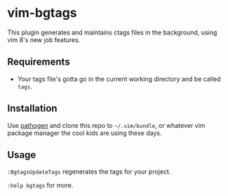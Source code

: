 # vim-bgtags

This plugin generates and maintains ctags files in the background, using vim 8's new job features.

## Requirements

* Your tags file's gotta go in the current working directory and be called `tags`.

## Installation

Use [pathogen](https://github.com/tpope/vim-pathogen/) and clone this repo to `~/.vim/bundle`, or whatever vim package manager the cool kids are using these days.

## Usage

`:BgtagsUpdateTags` regenerates the tags for your project.

`:help bgtags` for more.
